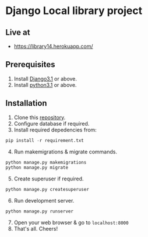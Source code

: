 # Django Local library project
## Live at
- https://library14.herokuapp.com/

## Prerequisites

1. Install [Django3.1](https://docs.djangoproject.com/en/3.1/intro/install/) or above.
2. Install [python3.1](https://www.python.org/downloads/) or above.

## Installation
1. Clone this [repository](https://github.com/Testpress-Work/locallibrary).
2. Configure database if required.
3. Install required depedencies from:
```python
pip install -r requirement.txt
```
4. Run makemigrations & migrate commands.
```python
python manage.py makemigrations
python manage.py migrate
```
5. Create superuser if required.
```python
python manage.py createsuperuser
```
6. Run development server.
```python
python manage.py runserver
```
7. Open your web browser & go to `localhost:8000`
8. That's all. Cheers!
